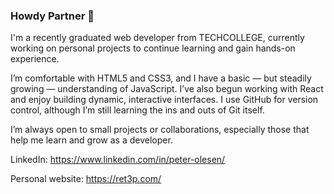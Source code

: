 ### Howdy Partner 🤠

I'm a recently graduated web developer from TECHCOLLEGE, currently working on personal projects to continue learning and gain hands-on experience.

I’m comfortable with HTML5 and CSS3, and I have a basic — but steadily growing — understanding of JavaScript. I’ve also begun working with React and enjoy building dynamic, interactive interfaces. I use GitHub for version control, although I’m still learning the ins and outs of Git itself.

I’m always open to small projects or collaborations, especially those that help me learn and grow as a developer.

LinkedIn: https://www.linkedin.com/in/peter-olesen/

Personal website: https://ret3p.com/

<!--
**peter-olesen/peter-olesen** is a ✨ _special_ ✨ repository because its `README.md` (this file) appears on your GitHub profile.

Here are some ideas to get you started:

- 🔭 I’m currently working on ...
- 🌱 I’m currently learning ...
- 👯 I’m looking to collaborate on ...
- 🤔 I’m looking for help with ...
- 💬 Ask me about ...
- 📫 How to reach me: ...
- 😄 Pronouns: ...
- ⚡ Fun fact: ...
-->
